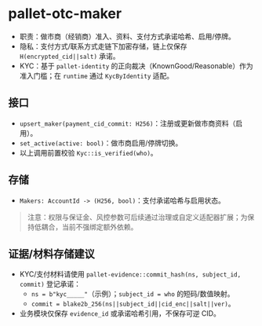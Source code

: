 # pallet-otc-maker

- 职责：做市商（经销商）准入、资料、支付方式承诺哈希、启用/停牌。
- 隐私：支付方式/联系方式走链下加密存储，链上仅保存 `H(encrypted_cid||salt)` 承诺。
 - KYC：基于 `pallet-identity` 的正向裁决（KnownGood/Reasonable）作为准入门槛；在 `runtime` 通过 `KycByIdentity` 适配。

## 接口
- `upsert_maker(payment_cid_commit: H256)`：注册或更新做市商资料（启用）。
- `set_active(active: bool)`：做市商启用/停牌切换。
 - 以上调用前置校验 `Kyc::is_verified(who)`。

## 存储
- `Makers: AccountId -> (H256, bool)`：支付承诺哈希与启用状态。

> 注意：权限与保证金、风控参数可后续通过治理或自定义适配器扩展；为保持低耦合，当前不强绑定额外依赖。

## 证据/材料存储建议
- KYC/支付材料请使用 `pallet-evidence::commit_hash(ns, subject_id, commit)` 登记承诺：
  - `ns = b"kyc_____"`（示例）；`subject_id = who` 的短码/数值映射。
  - `commit = blake2b_256(ns||subject_id||cid_enc||salt||ver)`。
- 业务模块仅保存 `evidence_id` 或承诺哈希引用，不保存可逆 CID。

